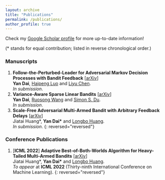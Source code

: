 ```yaml
---
layout: archive
title: "Publications"
permalink: /publications/
author_profile: true
---
```


Check my [Google Scholar profile](https://scholar.google.com/citations?user=gkG4z3IAAAAJ) for more up-to-date information!

(* stands for equal contribution; listed in reverse chronological order.)

### Manuscripts

1.  **Follow-the-Perturbed-Leader for Adversarial Markov Decision Processes with Bandit Feedback**  \[[arXiv](https://arxiv.org/abs/2205.13451)\]  
    **Yan Dai**, [Haipeng Luo](https://haipeng-luo.net/) and [Liyu Chen](https://lchenat.github.io/).  
    *In submission*.
1.  **Variance-Aware Sparse Linear Bandits** \[[arXiv](https://arxiv.org/abs/2205.13450)\]  
    **Yan Dai**, [Ruosong Wang](https://www.cs.cmu.edu/~ruosongw/) and [Simon S. Du](https://simonshaoleidu.com/).  
    *In submission*.
1.  **Scale-Free Adversarial Multi-Armed Bandit with Arbitrary Feedback Delays** \[[arXiv](https://arxiv.org/abs/2110.13400)\]  
    Jiatai Huang\*, **Yan Dai\*** and [Longbo Huang](https://people.iiis.tsinghua.edu.cn/~huang/).  
    *In submission*.
{: reversed="reversed"}

### Conference Publications

1.  [**ICML 2022**] **Adaptive Best-of-Both-Worlds Algorithm for Heavy-Tailed Multi-Armed Bandits** \[[arXiv](https://arxiv.org/abs/2201.11921)\]  
    Jiatai Huang\*, **Yan Dai\*** and [Longbo Huang](https://people.iiis.tsinghua.edu.cn/~huang/).  
    *To appear* at **ICML 2022** (Thirty-ninth International Conference on Machine Learning).
{: reversed="reversed"}
